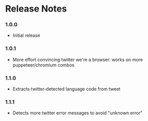 # Release Notes

### 1.0.0

- Initial release

### 1.0.1

- More effort convincing twitter we're a browser: works on more puppeteer/chromium combos

### 1.1.0

- Extracts twitter-detected language code from tweet

### 1.1.1

- Detects more twitter error messages to avoid "unknown error"
